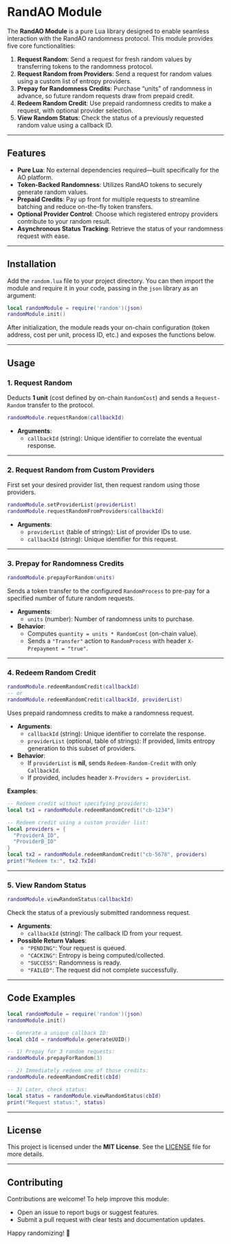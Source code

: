 # RandAO Module

The **RandAO Module** is a pure Lua library designed to enable seamless interaction with the RandAO randomness protocol. This module provides five core functionalities:

1. **Request Random**: Send a request for fresh random values by transferring tokens to the randomness protocol.  
2. **Request Random from Providers**: Send a request for random values using a custom list of entropy providers.  
3. **Prepay for Randomness Credits**: Purchase “units” of randomness in advance, so future random requests draw from prepaid credit.  
4. **Redeem Random Credit**: Use prepaid randomness credits to make a request, with optional provider selection.  
5. **View Random Status**: Check the status of a previously requested random value using a callback ID.  

---

## Features
- **Pure Lua**: No external dependencies required—built specifically for the AO platform.  
- **Token-Backed Randomness**: Utilizes RandAO tokens to securely generate random values.  
- **Prepaid Credits**: Pay up front for multiple requests to streamline batching and reduce on-the-fly token transfers.  
- **Optional Provider Control**: Choose which registered entropy providers contribute to your random result.  
- **Asynchronous Status Tracking**: Retrieve the status of your randomness request with ease.  

---

## Installation

Add the `random.lua` file to your project directory. You can then import the module and require it in your code, passing in the `json` library as an argument:

```lua
local randomModule = require('random')(json)
randomModule.init()
```

After initialization, the module reads your on-chain configuration (token address, cost per unit, process ID, etc.) and exposes the functions below.

---

## Usage

### 1. Request Random
Deducts **1 unit** (cost defined by on-chain `RandomCost`) and sends a `Request-Random` transfer to the protocol.

```lua
randomModule.requestRandom(callbackId)
```

- **Arguments**:
  - `callbackId` (string): Unique identifier to correlate the eventual response.

---

### 2. Request Random from Custom Providers
First set your desired provider list, then request random using those providers.

```lua
randomModule.setProviderList(providerList)
randomModule.requestRandomFromProviders(callbackId)
```

- **Arguments**:
  - `providerList` (table of strings): List of provider IDs to use.  
  - `callbackId` (string): Unique identifier for this request.

---

### 3. Prepay for Randomness Credits

```lua
randomModule.prepayForRandom(units)
```

Sends a token transfer to the configured `RandomProcess` to pre-pay for a specified number of future random requests.

- **Arguments**:
  - `units` (number): Number of randomness units to purchase.  
- **Behavior**:
  - Computes `quantity = units * RandomCost` (on-chain value).  
  - Sends a `"Transfer"` action to `RandomProcess` with header `X-Prepayment = "true"`.  

---

### 4. Redeem Random Credit

```lua
randomModule.redeemRandomCredit(callbackId)
-- or
randomModule.redeemRandomCredit(callbackId, providerList)
```

Uses prepaid randomness credits to make a randomness request.

- **Arguments**:
  - `callbackId` (string): Unique identifier to correlate the response.  
  - `providerList` (optional, table of strings): If provided, limits entropy generation to this subset of providers.  
- **Behavior**:
  - If `providerList` is **nil**, sends `Redeem-Random-Credit` with only `CallbackId`.  
  - If provided, includes header `X-Providers = providerList`.  

**Examples**:
```lua
-- Redeem credit without specifying providers:
local tx1 = randomModule.redeemRandomCredit("cb-1234")

-- Redeem credit using a custom provider list:
local providers = {
  "ProviderA_ID",
  "ProviderB_ID"
}
local tx2 = randomModule.redeemRandomCredit("cb-5678", providers)
print("Redeem tx:", tx2.TxId)
```

---

### 5. View Random Status

```lua
randomModule.viewRandomStatus(callbackId)
```

Check the status of a previously submitted randomness request.

- **Arguments**:
  - `callbackId` (string): The callback ID from your request.  
- **Possible Return Values**:
  - `"PENDING"`: Your request is queued.  
  - `"CACKING"`: Entropy is being computed/collected.  
  - `"SUCCESS"`: Randomness is ready.  
  - `"FAILED"`: The request did not complete successfully.  

---

## Code Examples

```lua
local randomModule = require('random')(json)
randomModule.init()

-- Generate a unique callback ID:
local cbId = randomModule.generateUUID()

-- 1) Prepay for 3 random requests:
randomModule.prepayForRandom(3)

-- 2) Immediately redeem one of those credits:
randomModule.redeemRandomCredit(cbId)

-- 3) Later, check status:
local status = randomModule.viewRandomStatus(cbId)
print("Request status:", status)
```

---

## License

This project is licensed under the **MIT License**. See the [LICENSE](LICENSE) file for more details.

---

## Contributing

Contributions are welcome! To help improve this module:

- Open an issue to report bugs or suggest features.  
- Submit a pull request with clear tests and documentation updates.  

Happy randomizing! 🎲
